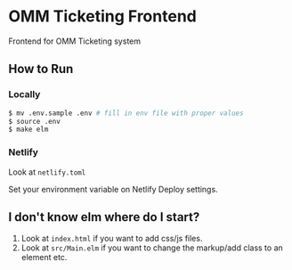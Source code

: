 # OMM Ticketing Frontend

Frontend for OMM Ticketing system

## How to Run

### Locally

```bash
$ mv .env.sample .env # fill in env file with proper values
$ source .env
$ make elm
```

### Netlify

Look at `netlify.toml`

Set your environment variable on Netlify Deploy settings.

## I don't know elm where do I start?

1. Look at `index.html` if you want to add css/js files.
1. Look at `src/Main.elm` if you want to change the markup/add class to an element etc.
